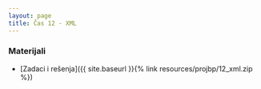 ```yaml
---
layout: page
title: Čas 12 - XML
---
```


### Materijali

- [Zadaci i rešenja]({{ site.baseurl }}{% link resources/projbp/12_xml.zip %})
